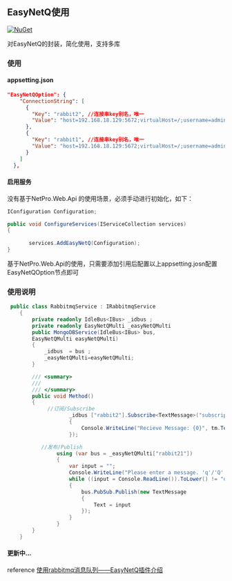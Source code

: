 
## EasyNetQ使用
 [![NuGet](https://img.shields.io/nuget/v/NetPro.EasyNetQ.svg)](https://nuget.org/packages/NetPro.EasyNetQ)

对EasyNetQ的封装，简化使用，支持多库

### 使用

#### appsetting.json 

```json
"EasyNetQOption": {
    "ConnectionString": [
      {
        "Key": "rabbit2", //连接串key别名，唯一
        "Value": "host=192.168.18.129:5672;virtualHost=/;username=admin;password=123456;timeout=60" //别名key对应的连接串
      },
      {
        "Key": "rabbit1", //连接串key别名，唯一
        "Value": "host=192.168.18.129:5672;virtualHost=/;username=admin;password=123456;timeout=60" //别名key对应的连接串
      }
    ]
  },

```
#### 启用服务
没有基于NetPro.Web.Api 的使用场景，必须手动进行初始化，如下：
```csharp
IConfiguration Configuration;

public void ConfigureServices(IServiceCollection services)
{
    
       services.AddEasyNetQ(Configuration);
}
```

基于NetPro.Web.Api的使用，只需要添加引用后配置以上appsetting.josn配置EasyNetQOption节点即可

### 使用说明

```csharp
 public class RabbitmqService : IRabbitmqService
    {
        private readonly IdleBus<IBus> _idbus ;
        private readonly EasyNetQMulti _easyNetQMulti
        public MongoDBService(IdleBus<IBus> bus,
        EasyNetQMulti easyNetQMulti)
        {
            _idbus  = bus ;
            _easyNetQMulti=easyNetQMulti;
        }

        /// <summary>
        /// 
        /// </summary>
        public void Method()
        {
             //订阅/Subscribe
                    _idbus ["rabbit2"].Subscribe<TextMessage>("subscriptionId", tm =>
                    {
                        Console.WriteLine("Recieve Message: {0}", tm.Text);
                    });

           //发布/Publish
                using (var bus = _easyNetQMulti["rabbit21"])
                {
                    var input = "";
                    Console.WriteLine("Please enter a message. 'q'/'Q' to quit.");
                    while ((input = Console.ReadLine()).ToLower() != "q")
                    {
                        bus.PubSub.Publish(new TextMessage
                        {
                            Text = input
                        });
                    }
                }
        }
    }
```

#### 更新中...
reference
 [使用rabbitmq消息队列——EasyNetQ插件介绍](https://www.cnblogs.com/shanfeng1000/p/12359190.html)

